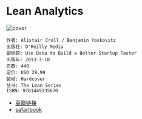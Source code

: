 # Lean Analytics
![cover](https://img3.doubanio.com/lpic/s26544134.jpg)

    作者: Alistair Croll / Benjamin Yoskovitz 
    出版社: O'Reilly Media
    副标题: Use Data to Build a Better Startup Faster
    出版年: 2013-3-18
    页数: 440
    定价: USD 29.99
    装帧: Hardcover
    丛书: The Lean Series
    ISBN: 9781449335670

- [豆瓣链接](https://book.douban.com/subject/19992844/)
- [safaribook](https://www.safaribooksonline.com/library/view/lean-analytics/9781449335687/ch07.html)
